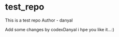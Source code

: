 # test_repo
This is a test repo
Author - danyal


Add some changes by codexDanyal i hpe you like it...:)